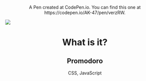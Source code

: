 <p align="center">A Pen created at CodePen.io. You can find this one at https://codepen.io/AK-47/pen/verzRW.</p>

<img src="https://github.com/YKalashnikov/Promodoro"/>
<h1 align="center">What is it?</h1>
<h2 align="center">Promodoro</h2>
<p align="center">CSS, JavaScript</p> 
